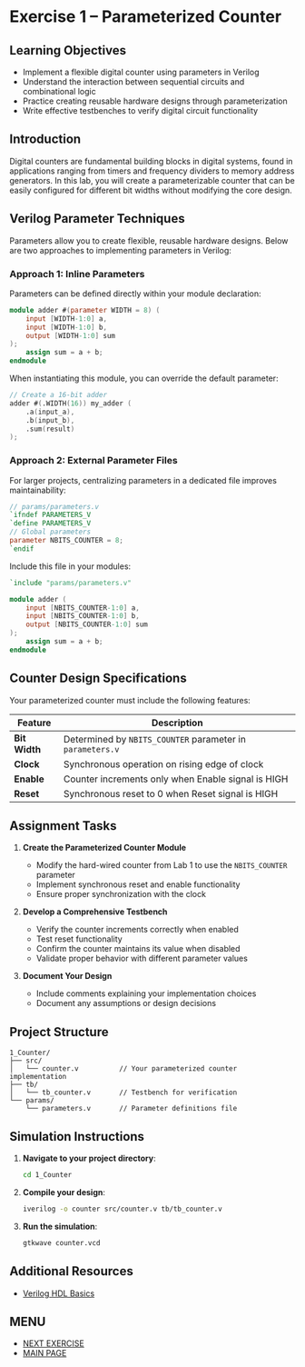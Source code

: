 # Exercise 1 – Parameterized Counter

## Learning Objectives
- Implement a flexible digital counter using parameters in Verilog
- Understand the interaction between sequential circuits and combinational logic
- Practice creating reusable hardware designs through parameterization
- Write effective testbenches to verify digital circuit functionality

## Introduction
Digital counters are fundamental building blocks in digital systems, found in applications ranging from timers and frequency dividers to memory address generators. In this lab, you will create a parameterizable counter that can be easily configured for different bit widths without modifying the core design.

## Verilog Parameter Techniques

Parameters allow you to create flexible, reusable hardware designs. Below are two approaches to implementing parameters in Verilog:

### Approach 1: Inline Parameters
Parameters can be defined directly within your module declaration:

```verilog
module adder #(parameter WIDTH = 8) (
    input [WIDTH-1:0] a,
    input [WIDTH-1:0] b,
    output [WIDTH-1:0] sum
);
    assign sum = a + b;
endmodule
```

When instantiating this module, you can override the default parameter:
```verilog
// Create a 16-bit adder
adder #(.WIDTH(16)) my_adder (
    .a(input_a),
    .b(input_b),
    .sum(result)
);
```

### Approach 2: External Parameter Files
For larger projects, centralizing parameters in a dedicated file improves maintainability:

```verilog
// params/parameters.v
`ifndef PARAMETERS_V
`define PARAMETERS_V
// Global parameters
parameter NBITS_COUNTER = 8;
`endif
```

Include this file in your modules:
```verilog
`include "params/parameters.v"

module adder (
    input [NBITS_COUNTER-1:0] a,
    input [NBITS_COUNTER-1:0] b,
    output [NBITS_COUNTER-1:0] sum
);
    assign sum = a + b;
endmodule
```

## Counter Design Specifications

Your parameterized counter must include the following features:

| Feature | Description |
|---------|-------------|
| **Bit Width** | Determined by `NBITS_COUNTER` parameter in `parameters.v` |
| **Clock** | Synchronous operation on rising edge of clock |
| **Enable** | Counter increments only when Enable signal is HIGH |
| **Reset** | Synchronous reset to 0 when Reset signal is HIGH |

## Assignment Tasks

1. **Create the Parameterized Counter Module**
   - Modify the hard-wired counter from Lab 1 to use the `NBITS_COUNTER` parameter
   - Implement synchronous reset and enable functionality
   - Ensure proper synchronization with the clock

2. **Develop a Comprehensive Testbench**
   - Verify the counter increments correctly when enabled
   - Test reset functionality
   - Confirm the counter maintains its value when disabled
   - Validate proper behavior with different parameter values

3. **Document Your Design**
   - Include comments explaining your implementation choices
   - Document any assumptions or design decisions

## Project Structure

```
1_Counter/
├── src/
│   └── counter.v          // Your parameterized counter implementation
├── tb/
│   └── tb_counter.v       // Testbench for verification
└── params/
    └── parameters.v       // Parameter definitions file
```

## Simulation Instructions

1. **Navigate to your project directory**:
   ```bash
   cd 1_Counter
   ```

2. **Compile your design**:
   ```bash
   iverilog -o counter src/counter.v tb/tb_counter.v
   ```

3. **Run the simulation**:
   ```bash
   gtkwave counter.vcd
   ```
## Additional Resources
- [Verilog HDL Basics](https://www.chipverify.com/verilog/verilog-tutorial)
## MENU
- [NEXT EXERCISE](../2_lfsr/README.md)
- [MAIN PAGE](../README.md)
